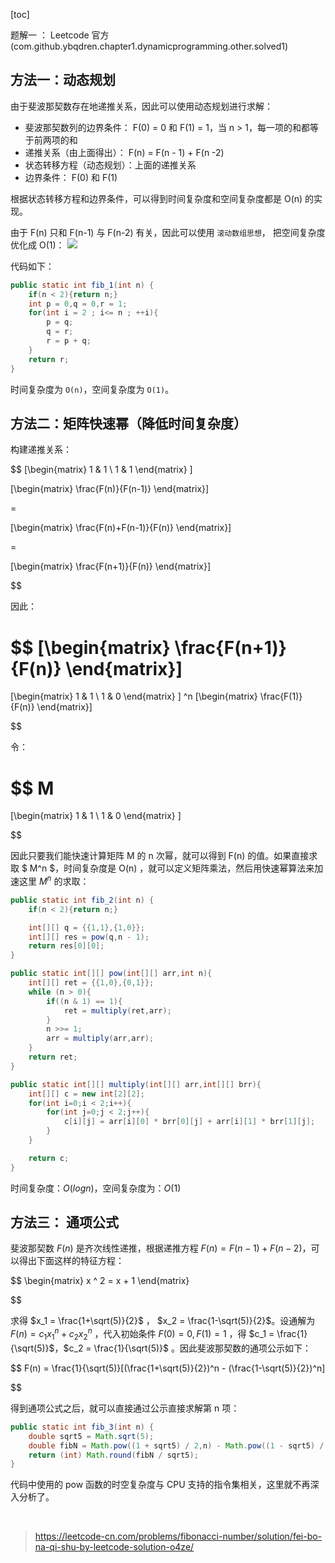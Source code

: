 [toc]

题解一 ： Leetcode 官方 (com.github.ybqdren.chapter1.dynamicprogramming.other.solved1)

## 方法一：动态规划

由于斐波那契数存在地递推关系，因此可以使用动态规划进行求解：

- 斐波那契数列的边界条件：  F(0) = 0  和 F(1) = 1，当 n > 1，每一项的和都等于前两项的和
- 递推关系（由上面得出）： F(n) = F(n - 1) + F(n -2)
- 状态转移方程（动态规划）：上面的递推关系
- 边界条件： F(0) 和 F(1)

根据状态转移方程和边界条件，可以得到时间复杂度和空间复杂度都是 O(n) 的实现。

由于 F(n) 只和 F(n-1) 与 F(n-2) 有关，因此可以使用 `滚动数组思想`，
把空间复杂度优化成 O(1)：
![](https://assets.leetcode-cn.com/solution-static/509/509_fig1.gif)

代码如下：

```java
public static int fib_1(int n) {
    if(n < 2){return n;}
    int p = 0,q = 0,r = 1;
    for(int i = 2 ; i<= n ; ++i){
        p = q;
        q = r;
        r = p + q;
    }
    return r;
}
```

时间复杂度为 `O(n)`，空间复杂度为 `O(1)`。

## 方法二：矩阵快速幂（降低时间复杂度）

构建递推关系：

$$
[\begin{matrix}
1 & 1 \\
1 & 1 
\end{matrix} ]

[\begin{matrix}
\frac{F(n)}{F(n-1)} 
\end{matrix}]

=

[\begin{matrix}
\frac{F(n)+F(n-1)}{F(n)} 
\end{matrix}]

=

[\begin{matrix}
\frac{F(n+1)}{F(n)} 
\end{matrix}]

$$

因此：

$$
[\begin{matrix}
\frac{F(n+1)}{F(n)} 
\end{matrix}]
=
[\begin{matrix}
1 & 1 \\
1 & 0 
\end{matrix} ]
^n
[\begin{matrix}
\frac{F(1)}{F(n)} 
\end{matrix}]

$$

令：

$$
M
=

[\begin{matrix}
1 & 1 \\
1 & 0 
\end{matrix} ]

$$

因此只要我们能快速计算矩阵 M 的 n 次幂，就可以得到  F(n) 的值。如果直接求取 $ M^n $，时间复杂度是 O(n) ，就可以定义矩阵乘法，然后用快速幂算法来加速这里 $M^n$ 的求取：

```java
public static int fib_2(int n) {
    if(n < 2){return n;}

    int[][] q = {{1,1},{1,0}};
    int[][] res = pow(q,n - 1);
    return res[0][0];
}

public static int[][] pow(int[][] arr,int n){
    int[][] ret = {{1,0},{0,1}};
    while (n > 0){
        if((n & 1) == 1){
            ret = multiply(ret,arr);
        }
        n >>= 1;
        arr = multiply(arr,arr);
    }
    return ret;
}

public static int[][] multiply(int[][] arr,int[][] brr){
    int[][] c = new int[2][2];
    for(int i=0;i < 2;i++){
        for(int j=0;j < 2;j++){
            c[i][j] = arr[i][0] * brr[0][j] + arr[i][1] * brr[1][j];
        }
    }

    return c;
}
```

时间复杂度：$O(log n)$，空间复杂度为：$O(1)$

## 方法三： 通项公式

斐波那契数 $F(n)$ 是齐次线性递推，根据递推方程 $F(n) = F(n-1) + F(n-2)$，可以得出下面这样的特征方程：

$$
\begin{matrix}
x ^ 2 = x + 1
\end{matrix}

$$

求得 $x_1 = \frac{1+\sqrt(5)}{2}$ ， $x_2 = \frac{1-\sqrt(5)}{2}$。设通解为 $F(n) = c_1x^n_1+c_2x_2^n$ ，代入初始条件 $F(0) = 0,F(1) = 1$ ，得 $c_1 = \frac{1}{\sqrt(5)}$，$c_2 = \frac{1}{\sqrt(5)}$ 。因此斐波那契数的通项公示如下：

$$
F(n) = \frac{1}{\sqrt(5)}[(\frac{1+\sqrt(5)}{2})^n - (\frac{1-\sqrt(5)}{2})^n]

$$

得到通项公式之后，就可以直接通过公示直接求解第 n 项：

```java
public static int fib_3(int n) {
    double sqrt5 = Math.sqrt(5);
    double fibN = Math.pow((1 + sqrt5) / 2,n) - Math.pow((1 - sqrt5) / 2,n);
    return (int) Math.round(fibN / sqrt5);
}
```

代码中使用的 pow 函数的时空复杂度与 CPU 支持的指令集相关，这里就不再深入分析了。

<br />

> https://leetcode-cn.com/problems/fibonacci-number/solution/fei-bo-na-qi-shu-by-leetcode-solution-o4ze/

<br />
<br />
<br />
